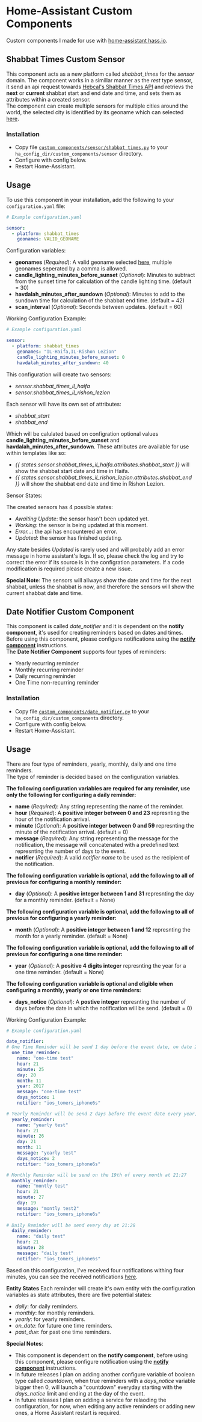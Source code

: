 # Home-Assistant Custom Components

Custom components I made for use with [home-assistant hass.io](http://www.home-assistant.io).

## Shabbat Times Custom Sensor

This component acts as a new platform called *shabbat_times* for the *sensor* domain.
The component works in a simillar manner as the *rest* type sensor, it send an api request towards [Hebcal's Shabbat Times API](https://www.hebcal.com/home/197/shabbat-times-rest-api) and retrievs the **next** or **current** shabbat start and end date and time, and sets them as attributes within a created sensor.</br>
The component can create multiple sensors for multiple cities around the world, the selected city is identified by its geoname which can selected [here](https://github.com/hebcal/dotcom/blob/master/hebcal.com/dist/cities2.txt).

### Installation

- Copy file [`custom_components/sensor/shabbat_times.py`](custom_components/sensor/shabbat_times.py) to your `ha_config_dir/custom_components/sensor` directory.
- Configure with config below.
- Restart Home-Assistant.

## Usage
To use this component in your installation, add the following to your `configuration.yaml` file:

```yaml
# Example configuration.yaml

sensor:
  - platform: shabbat_times
    geonames: VALID_GEONAME
```

Configuration variables:

- **geonames** (*Required*): A valid geoname selected [here](https://github.com/hebcal/dotcom/blob/master/hebcal.com/dist/cities2.txt), multiple geonames seperated by a comma is allowed.
- **candle_lighting_minutes_before_sunset** (*Optional*): Minutes to subtract from the sunset time for calculation of the candle lighting time. (default = 30)
- **havdalah_minutes_after_sundown** (*Optional*): Minutes to add to the sundown time for calculation of the shabbat end time. (default = 42)
- **scan_interval** (*Optional*): Seconds between updates. (default = 60)

Working Configuration Example:

```yaml
# Example configuration.yaml

sensor:
  - platform: shabbat_times
    geonames: "IL-Haifa,IL-Rishon LeZion"
    candle_lighting_minutes_before_sunset: 0
    havdalah_minutes_after_sundown: 40
```
This configuration will create two sensors:
- *sensor.shabbat_times_il_haifa*
- *sensor.shabbat_times_il_rishon_lezion*

Each sensor will have its own set of attributes:
- *shabbat_start*
- *shabbat_end*

Which will be calulated based on configration optional values **candle_lighting_minutes_before_sunset** and **havdalah_minutes_after_sundown**.
These attributes are available for use within templates like so:
- *{{ states.sensor.shabbat_times_il_haifa.attributes.shabbat_start }}* will show the shabbat start date and time in Haifa.
- *{{ states.sensor.shabbat_times_il_rishon_lezion.attributes.shabbat_end }}* will show the shabbat end date and time in Rishon Lezion.

Sensor States:

The created sensors has 4 possible states:
- *Awaiting Update*: the sensor hasn't been updated yet.
- *Working*: the sensor is being updated at this moment.
- *Error...*: the api has encountered an error.
- *Updated*: the sensor has finished updating.

Any state besides *Updated* is rarely used and will probably add an error message in home assistant's logs. If so, please check the log and try to correct the error if its source is in the configration parameters. If a code modification is required please create a new issue.

**Special Note**: The sensors will allways show the date and time for the next shabbat, unless the shabbat is now, and therefore the sensors will show the current shabbat date and time.

## Date Notifier Custom Component

This component is called *date_notifier* and it is dependent on the **notify component**, it's used for creating reminders based on dates and times.</br>
Before using this component, please configure notifications using the [**notify component**](https://home-assistant.io/components/notify/) instructions.</br>
The **Date Notifier Component** supports four types of reminders:
- Yearly recurring reminder
- Monthly recurring reminder
- Daily recurring reminder
- One Time non-recurring reminder

### Installation

- Copy file [`custom_components/date_notifier.py`](custom_components/date_notifier.py) to your `ha_config_dir/custom_components` directory.
- Configure with config below.
- Restart Home-Assistant.

## Usage
There are four type of reminders, yearly, monthly, daily and one time reminders.</br>
The type of reminder is decided based on the configuration variables.</br>

**The following configuration variables are required for any reminder, use only the following for configuring a daily reminder:**
- **name** (*Required*): Any string representing the name of the reminder.
- **hour** (*Required*): A **positive integer between 0 and 23** represnting the hour of the notification arrival.
- **minute** (*Optional*): A **positive integer between 0 and 59** represnting the minute of the notification arrival. (default = 0)
- **message** (*Required*): Any string representing the message for the notification, the message will concatenated with a predefined text represnting the number of days to the event.
- **notifier** (*Required*): A valid *notifier name* to be used as the recipient of the notification.

**The following configuration variable is optional, add the following to all of previous for configuring a monthly reminder:**
- **day** (*Optional*): A **positive integer between 1 and 31** represnting the day for a monthly reminder. (default = None)

**The following configuration variable is optional, add the following to all of previous for configuring a yearly reminder:**
- **month** (*Optional*): A **positive integer between 1 and 12** represnting the month for a yearly reminder. (default = None)

**The following configuration variable is optional, add the following to all of previous for configuring a one time reminder:**
- **year** (*Optional*):  A **positive 4 digits integer** represnting the year for a one time reminder. (default = None)

**The following configuration variable is optional and eligible when configuring a monthly, yearly or one time reminders:**
- **days_notice** (*Optional*): A **postive integer** represnting the number of days before the date in which the notification will be send. (default = 0)

Working Configuration Example:

```yaml
# Example configuration.yaml

date_notifier:
# One Time Reminder will be send 1 day before the event date, on date 2017-11-19 at 21:25
  one_time_reminder:
    name: "one-time test"
    hour: 21
    minute: 25
    day: 20
    month: 11
    year: 2017
    message: "one-time test"
    days_notice: 1
    notifier: "ios_tomers_iphone6s"

# Yearly Reminder will be send 2 days before the event date every year, on November 19th at 21:26
  yearly_reminder:
    name: "yearly test"
    hour: 21
    minute: 26
    day: 21
    month: 11
    message: "yearly test"
    days_notice: 2
    notifier: "ios_tomers_iphone6s"

# Monthly Reminder will be send on the 19th of every month at 21:27
  monthly_reminder:
    name: "montly test"
    hour: 21
    minute: 27
    day: 19
    message: "montly test2"
    notifier: "ios_tomers_iphone6s"
  
# Daily Reminder will be send every day at 21:28
  daily_reminder:
    name: "daily test"
    hour: 21
    minute: 28
    message: "daily test"
    notifier: "ios_tomers_iphone6s"
```
Based on this configuration, I've received four notifications withing four minutes, you can see the received notifications [here](sample_pics/date_notifier_notifications.jpg).

**Entity States**
Each reminder will create it's own entity with the configuration variables as state attributes, there are five potential states:
- *daily*: for daily reminders.
- *monthly*: for monthly reminders.
- *yearly*: for yearly reminders.
- *on_date*: for future one time reminders.
- *past_due*: for past one time reminders.

**Special Notes**:
- This component is dependent on the **notify component**, before using this component, please configure notification using the [**notify component**](https://home-assistant.io/components/notify/) instructions.
- In future releases I plan on adding another configure variable of boolean type called *countdown*, when true reminders with a *days_notice* variable bigger then 0, will launch a "countdown" everyday starting with the *days_notice* limit and ending at the day of the event.
- In future releases I plan on adding a service for relaoding the configuration, for now, when editing any active reminders or adding new ones, a Home Assistant restart is required.
